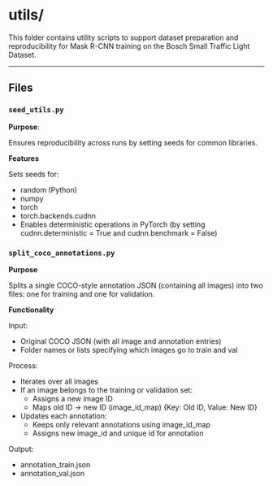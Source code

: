# utils/

This folder contains utility scripts to support dataset preparation and reproducibility for Mask R-CNN training on the Bosch Small Traffic Light Dataset.

---
## Files

### `seed_utils.py`
**Purpose**:

Ensures reproducibility across runs by setting seeds for common libraries.

**Features**

Sets seeds for:
- random (Python)
- numpy
- torch
- torch.backends.cudnn
- Enables deterministic operations in PyTorch (by setting cudnn.deterministic = True and cudnn.benchmark = False)

### `split_coco_annotations.py`
**Purpose**

Splits a single COCO-style annotation JSON (containing all images) into two files: one for training and one for validation.

**Functionality**

Input:
- Original COCO JSON (with all image and annotation entries)
- Folder names or lists specifying which images go to train and val

Process:
- Iterates over all images
- If an image belongs to the training or validation set:
  - Assigns a new image ID
  - Maps old ID → new ID (image_id_map) {Key: Old ID, Value: New ID}
- Updates each annotation:
  - Keeps only relevant annotations using image_id_map
  - Assigns new image_id and unique id for annotation

Output:
- annotation_train.json
- annotation_val.json


